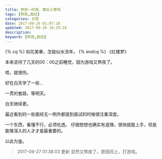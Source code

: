 ```yaml
---
title: 熬夜一时爽，事后火葬场
tags: [熬夜,面经]
categories: 日常
date: 2017-09-26 01:07:10
updated: 2017-09-26 10:29:18
description:
keyword: [熬夜,面经]
---
```


{% cq %}  如花美眷，怎敌似水流年。  {% endcq %}
 《红楼梦》

 
本来坚持了几天的00：00之前睡觉，因为游戏又熬夜了。

唔，就很伤。

好在白天学了一些...

一贯的套路，等明天。

白天继续更。

最近看到的一些面经无一例外都提到面试的时候很注重深度。

一个东西，看懂不行，必须吃透。  仔细想想也确实有道理，很快就能上手，但是能够深入的人才才是最重要的。

以此为鉴。

> 2017-09-27 01:38:03 更新   显然又熬夜了，原因同上，打游戏。


<!-- more -->

